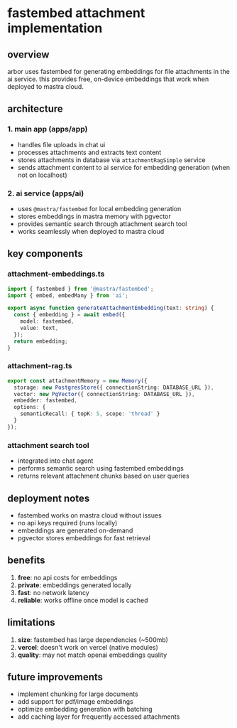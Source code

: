 # fastembed attachment implementation

## overview

arbor uses fastembed for generating embeddings for file attachments in the ai service. this provides free, on-device embeddings that work when deployed to mastra cloud.

## architecture

### 1. main app (apps/app)
- handles file uploads in chat ui
- processes attachments and extracts text content
- stores attachments in database via `attachmentRagSimple` service
- sends attachment content to ai service for embedding generation (when not on localhost)

### 2. ai service (apps/ai)
- uses `@mastra/fastembed` for local embedding generation
- stores embeddings in mastra memory with pgvector
- provides semantic search through attachment search tool
- works seamlessly when deployed to mastra cloud

## key components

### attachment-embeddings.ts
```typescript
import { fastembed } from '@mastra/fastembed';
import { embed, embedMany } from 'ai';

export async function generateAttachmentEmbedding(text: string) {
  const { embedding } = await embed({
    model: fastembed,
    value: text,
  });
  return embedding;
}
```

### attachment-rag.ts
```typescript
export const attachmentMemory = new Memory({
  storage: new PostgresStore({ connectionString: DATABASE_URL }),
  vector: new PgVector({ connectionString: DATABASE_URL }),
  embedder: fastembed,
  options: {
    semanticRecall: { topK: 5, scope: 'thread' }
  }
});
```

### attachment search tool
- integrated into chat agent
- performs semantic search using fastembed embeddings
- returns relevant attachment chunks based on user queries

## deployment notes

- fastembed works on mastra cloud without issues
- no api keys required (runs locally)
- embeddings are generated on-demand
- pgvector stores embeddings for fast retrieval

## benefits

1. **free**: no api costs for embeddings
2. **private**: embeddings generated locally
3. **fast**: no network latency
4. **reliable**: works offline once model is cached

## limitations

1. **size**: fastembed has large dependencies (~500mb)
2. **vercel**: doesn't work on vercel (native modules)
3. **quality**: may not match openai embeddings quality

## future improvements

- implement chunking for large documents
- add support for pdf/image embeddings
- optimize embedding generation with batching
- add caching layer for frequently accessed attachments